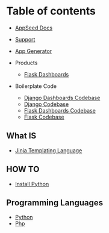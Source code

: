# Table of contents

* [AppSeed Docs](README.md)
* [Support](support.md)
* [App Generator](app-generator.md)
* Products
    - [Flask Dashboards](flask-dashboard/index.md)

* Boilerplate Code
    - [Django Dashboards Codebase](boilerplate-code/django-dashboard.md)
    - [Django Codebase](boilerplate-code/django.md)
    - [Flask Dashboards Codebase](boilerplate-code/flask-dashboard.md)
    - [Flask Codebase](boilerplate-code/flask.md)

## What IS

* [Jinja Templating Language](what-is/jinja.md)

## HOW TO

* [Install Python](how-to/install-python.md)

## Programming Languages

* [Python](programming-languages/python.md)
* [Php](programming-languages/php.md)

